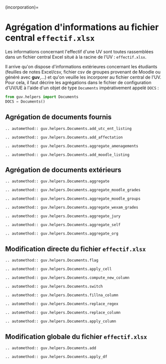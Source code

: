 (incorporation)=

# Agrégation d'informations au fichier central `effectif.xlsx`

Les informations concernant l'effectif d'une UV sont toutes
rassemblées dans un fichier central Excel situé à la racine de l'UV :
`effectif.xlsx`.

Il arrive qu'on dispose d'informations extérieures concernant les
étudiants (feuilles de notes Excel/csv, fichier csv de groupes
provenant de Moodle ou généré avec **guv**,...) et qu'on veuille les
incorporer au fichier central de l'UV. Pour cela, il faut décrire les
agrégations dans le fichier de configuration d'UV/UE à l'aide d'un
objet de type `Documents` impérativement appelé `DOCS` :

```python
from guv.helpers import Documents
DOCS = Documents()
```

## Agrégation de documents fournis

```{eval-rst}
.. automethod:: guv.helpers.Documents.add_utc_ent_listing
```

```{eval-rst}
.. automethod:: guv.helpers.Documents.add_affectation
```

```{eval-rst}
.. automethod:: guv.helpers.Documents.aggregate_amenagements
```

```{eval-rst}
.. automethod:: guv.helpers.Documents.add_moodle_listing
```

## Agrégation de documents extérieurs

```{eval-rst}
.. automethod:: guv.helpers.Documents.aggregate
```

```{eval-rst}
.. automethod:: guv.helpers.Documents.aggregate_moodle_grades
```

```{eval-rst}
.. automethod:: guv.helpers.Documents.aggregate_moodle_groups
```

```{eval-rst}
.. automethod:: guv.helpers.Documents.aggregate_wexam_grades
```

```{eval-rst}
.. automethod:: guv.helpers.Documents.aggregate_jury
```

```{eval-rst}
.. automethod:: guv.helpers.Documents.aggregate_self
```

```{eval-rst}
.. automethod:: guv.helpers.Documents.aggregate_org
```

## Modification directe du fichier `effectif.xlsx`

```{eval-rst}
.. automethod:: guv.helpers.Documents.flag
```

```{eval-rst}
.. automethod:: guv.helpers.Documents.apply_cell
```

```{eval-rst}
.. automethod:: guv.helpers.Documents.compute_new_column
```

```{eval-rst}
.. automethod:: guv.helpers.Documents.switch
```

```{eval-rst}
.. automethod:: guv.helpers.Documents.fillna_column
```

```{eval-rst}
.. automethod:: guv.helpers.Documents.replace_regex
```

```{eval-rst}
.. automethod:: guv.helpers.Documents.replace_column
```

```{eval-rst}
.. automethod:: guv.helpers.Documents.apply_column
```

## Modification globale du fichier `effectif.xlsx`

```{eval-rst}
.. automethod:: guv.helpers.Documents.add
```

```{eval-rst}
.. automethod:: guv.helpers.Documents.apply_df
```
